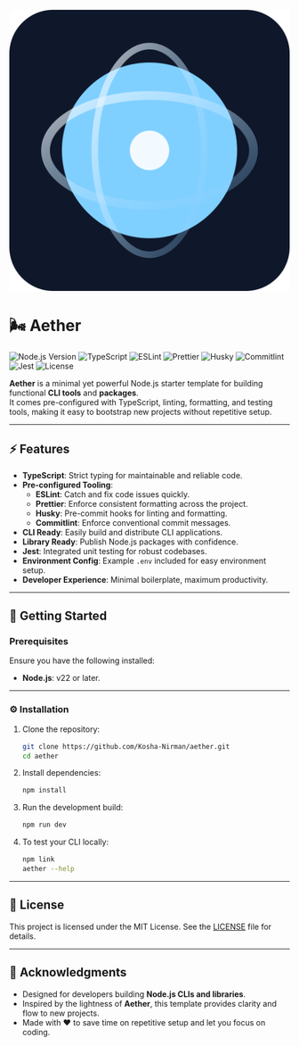 <p align="center">
  <img src="logo.svg" alt="Logo">
</p>

# 🌬️ Aether

![Node.js Version](https://img.shields.io/badge/Node.js-22%2B-339933?logo=nodedotjs&logoColor=white)
![TypeScript](https://img.shields.io/badge/TypeScript-5%2B-007ACC?logo=typescript&logoColor=white)
![ESLint](https://img.shields.io/badge/ESLint-configured-4B32C3?logo=eslint&logoColor=white)
![Prettier](https://img.shields.io/badge/Prettier-configured-F7B93E?logo=prettier&logoColor=white)
![Husky](https://img.shields.io/badge/Husky-git_hooks-E9573F?logo=git&logoColor=white)
![Commitlint](https://img.shields.io/badge/Commitlint-enforced-000000?logo=commitlint&logoColor=white)
![Jest](https://img.shields.io/badge/Jest-testing-99424F?logo=jest&logoColor=white)
![License](https://img.shields.io/badge/License-MIT-yellow?logo=open-source-initiative&logoColor=white)

**Aether** is a minimal yet powerful Node.js starter template for building functional **CLI tools** and **packages**.  
It comes pre-configured with TypeScript, linting, formatting, and testing tools, making it easy to bootstrap new projects without repetitive setup.

---

## ⚡ Features

- **TypeScript**: Strict typing for maintainable and reliable code.
- **Pre-configured Tooling**:
  - **ESLint**: Catch and fix code issues quickly.
  - **Prettier**: Enforce consistent formatting across the project.
  - **Husky**: Pre-commit hooks for linting and formatting.
  - **Commitlint**: Enforce conventional commit messages.
- **CLI Ready**: Easily build and distribute CLI applications.
- **Library Ready**: Publish Node.js packages with confidence.
- **Jest**: Integrated unit testing for robust codebases.
- **Environment Config**: Example `.env` included for easy environment setup.
- **Developer Experience**: Minimal boilerplate, maximum productivity.

---

## 🚀 Getting Started

### Prerequisites

Ensure you have the following installed:

- **Node.js**: v22 or later.

---

### ⚙️ Installation

1. Clone the repository:

   ```bash
   git clone https://github.com/Kosha-Nirman/aether.git
   cd aether
   ```

2. Install dependencies:

   ```bash
   npm install
   ```

3. Run the development build:

   ```bash
   npm run dev
   ```

4. To test your CLI locally:

   ```bash
   npm link
   aether --help
   ```

---

## 📜 License

This project is licensed under the MIT License. See the [LICENSE](LICENSE.md) file for details.

---

## 🙌 Acknowledgments

- Designed for developers building **Node.js CLIs and libraries**.
- Inspired by the lightness of **Aether**, this template provides clarity and flow to new projects.
- Made with ❤️ to save time on repetitive setup and let you focus on coding.
